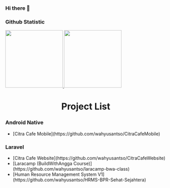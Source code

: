 ### Hi there 👋

### Github Statistic
<p align="left">
<a href="https://github.com/wahyusantso">
  <img height="180em" src="https://github-readme-stats-eight-theta.vercel.app/api?username=wahyusantso&show_icons=true&theme=algolia&include_all_commits=true&count_private=true"/>
  <img height="180em" src="https://github-readme-stats-eight-theta.vercel.app/api/top-langs/?username=wahyusantso&layout=compact&langs_count=8&theme=algolia"/>
</a>
</p>
<h1 align="center">Project List</h1>
<h3 align="left">Android Native</h3>
<ul>
  <li> 
    [Citra Cafe Mobile](https://github.com/wahyusantso/CitraCafeMobile)
  </li>
</ul>
<h3 align="left">Laravel</h3>
<ul>
  <li> 
    [Citra Cafe Website](https://github.com/wahyusantso/CitraCafeWebsite)
  </li>
  <li> 
    [Laracamp (BuildWithAngga Course)](https://github.com/wahyusantso/laracamp-bwa-class)
  </li>
  <li> 
    [Human Resource Management System V1](https://github.com/wahyusantso/HRMS-BPR-Sehat-Sejahtera)
  </li>
</ul>
